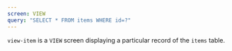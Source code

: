 ```yaml
---
screen: VIEW
query: "SELECT * FROM items WHERE id=?"
---
```


`view-item` is a `VIEW` screen displaying a particular record of the `items`
table.
